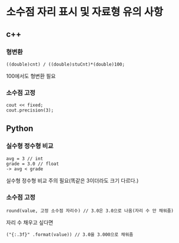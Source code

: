 <h1>소수점 자리 표시 및 자료형 유의 사항</h1>
<h2>c++</h2>
<h3>형변환</h3>

    ((double)cnt) / ((double)stuCnt)*(double)100;

100에서도 형변환 필요

<h3>소수점 고정</h3>

    cout << fixed;
    cout.precision(3);
    
<h2>Python</h2>

<h3>실수형 정수형 비교</h3>

    avg = 3 // int
    grade = 3.0 // float
    -> avg < grade
  
실수형 정수형 비교 주의 필요(똑같은 3이더라도 크기 다르다.)

<h3>소수점 고정</h3>

    round(value, 고정 소수점 자리수) // 3.0은 3.0으로 나옴(자리 수 안 채워줌)
    
자리 수 채우고 싶다면
    
    ("{:.3f}" .format(value)) // 3.0을 3.000으로 채워줌
    
